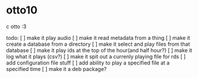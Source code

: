 # otto10
c otto :3


todo:
[ ] make it play audio
[ ] make it read metadata from a thing
[ ] make it create a database from a directory
[ ] make it select and play files from that database
[ ] make it play ids at the top of the hour(and half hour?)
[ ] make it log what it plays (csv?)
[ ] make it spit out a currenly playing file for rds
[ ] add configuration file stuff
[ ] add ability to play a specified file at a specified time
[ ] make it a deb package?
